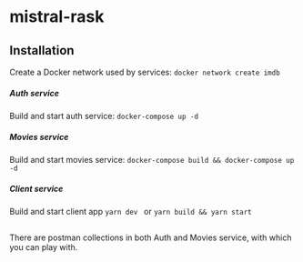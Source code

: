 # mistral-rask

## Installation

Create a Docker network used by services:
`docker network create imdb`

##### Auth service

Build and start auth service:
`docker-compose up -d`

##### Movies service

Build and start movies service:
`docker-compose build && docker-compose up -d`

##### Client service

Build and start client app
`yarn dev ` or `yarn build && yarn start`

##

There are postman collections in both Auth and Movies service, with which you can play with.
